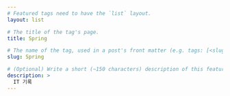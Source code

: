 ```yaml
---
# Featured tags need to have the `list` layout.
layout: list

# The title of the tag's page.
title: Spring

# The name of the tag, used in a post's front matter (e.g. tags: [<slug>]).
slug: Spring

# (Optional) Write a short (~150 characters) description of this featured tag.
description: >
  IT 기록
---
```

